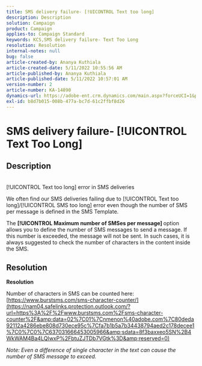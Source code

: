 ```yaml
---
title: SMS delivery failure- [!UICONTROL Text too long]
description: Description
solution: Campaign
product: Campaign
applies-to: Campaign Standard
keywords: KCS,SMS delivery failure- Text Too Long
resolution: Resolution
internal-notes: null
bug: false
article-created-by: Ananya Kuthiala
article-created-date: 5/11/2022 10:55:56 AM
article-published-by: Ananya Kuthiala
article-published-date: 5/11/2022 10:57:01 AM
version-number: 2
article-number: KA-14890
dynamics-url: https://adobe-ent.crm.dynamics.com/main.aspx?forceUCI=1&pagetype=entityrecord&etn=knowledgearticle&id=3ff419ea-18d1-ec11-a7b5-0022480a8e40
exl-id: b8d7b015-008b-477a-bc7d-61c2ffbf8d26
---
```

# SMS delivery failure- [!UICONTROL Text Too Long]

## Description

<br>[!UICONTROL Text too long] error in SMS deliveries

We often find our SMS deliveries failing due to [!UICONTROL Text too long]/[!UICONTROL SMS too long] error even though the number of SMS per message is defined in the SMS Template.

The <b>[!UICONTROL Maximum number of SMSes per message] </b>option allows you to define the number of SMS messages to send a message. If this number is exceeded, the message will not be sent. In such cases, it is always suggested to check the number of characters in the content inside the SMS.

## Resolution

<b>Resolution</b>

Number of characters in SMS can be counted here: [https://www.burstsms.com/sms-character-counter/](https://nam04.safelinks.protection.outlook.com/?url=https%3A%2F%2Fwww.burstsms.com%2Fsms-character-counter%2F&amp;data=02%7C01%7Cnmenon%40adobe.com%7C80deda92112a4286ebe808d730ece95c%7Cfa7b1b5a7b34438794aed2c178decee1%7C0%7C0%7C637031666453005966&amp;sdata=8f3baxxeo5SN%2B4WkWAM4Ba4LQIwxP%2FbtuZJTDb7VGtk%3D&amp;reserved=0)


*Note: Even a difference of single character in the text can cause the number of SMS message to exceed.*
